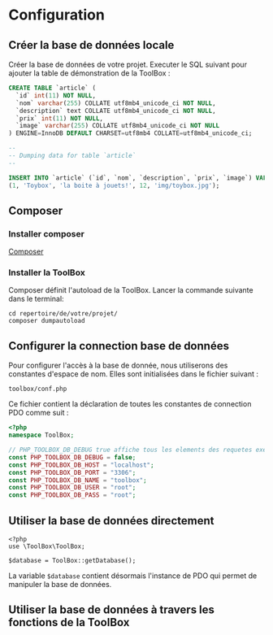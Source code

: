 # Configuration

## Créer la base de données locale
Créer la base de données de votre projet.
Executer le SQL suivant pour ajouter la table de démonstration de la ToolBox :
``` sql
CREATE TABLE `article` (
  `id` int(11) NOT NULL,
  `nom` varchar(255) COLLATE utf8mb4_unicode_ci NOT NULL,
  `description` text COLLATE utf8mb4_unicode_ci NOT NULL,
  `prix` int(11) NOT NULL,
  `image` varchar(255) COLLATE utf8mb4_unicode_ci NOT NULL
) ENGINE=InnoDB DEFAULT CHARSET=utf8mb4 COLLATE=utf8mb4_unicode_ci;

--
-- Dumping data for table `article`
--

INSERT INTO `article` (`id`, `nom`, `description`, `prix`, `image`) VALUES
(1, 'Toybox', 'la boite à jouets!', 12, 'img/toybox.jpg');
```

## Composer
### Installer composer
[Composer](https://getcomposer.org/download/)

### Installer la ToolBox
Composer définit l'autoload de la ToolBox. Lancer la commande suivante dans le terminal:
```
cd repertoire/de/votre/projet/
composer dumpautoload
```

## Configurer la connection base de données
Pour configurer l'accès à la base de donnée, nous utiliserons des constantes d'espace de nom. Elles sont initialisées dans le fichier suivant :
```
toolbox/conf.php
```

Ce fichier contient la déclaration de toutes les constantes de connection PDO comme suit :
``` php
<?php
namespace ToolBox;

// PHP_TOOLBOX_DB_DEBUG true affiche tous les elements des requetes executees par la toolbox
const PHP_TOOLBOX_DB_DEBUG = false;
const PHP_TOOLBOX_DB_HOST = "localhost";
const PHP_TOOLBOX_DB_PORT = "3306";
const PHP_TOOLBOX_DB_NAME = "toolbox";
const PHP_TOOLBOX_DB_USER = "root";
const PHP_TOOLBOX_DB_PASS = "root";
```

## Utiliser la base de données directement
```
<?php
use \ToolBox\ToolBox;

$database = ToolBox::getDatabase(); 
```

La variable ```$database``` contient désormais l'instance de PDO qui permet de manipuler la base de données.

## Utiliser la base de données à travers les fonctions de la ToolBox
